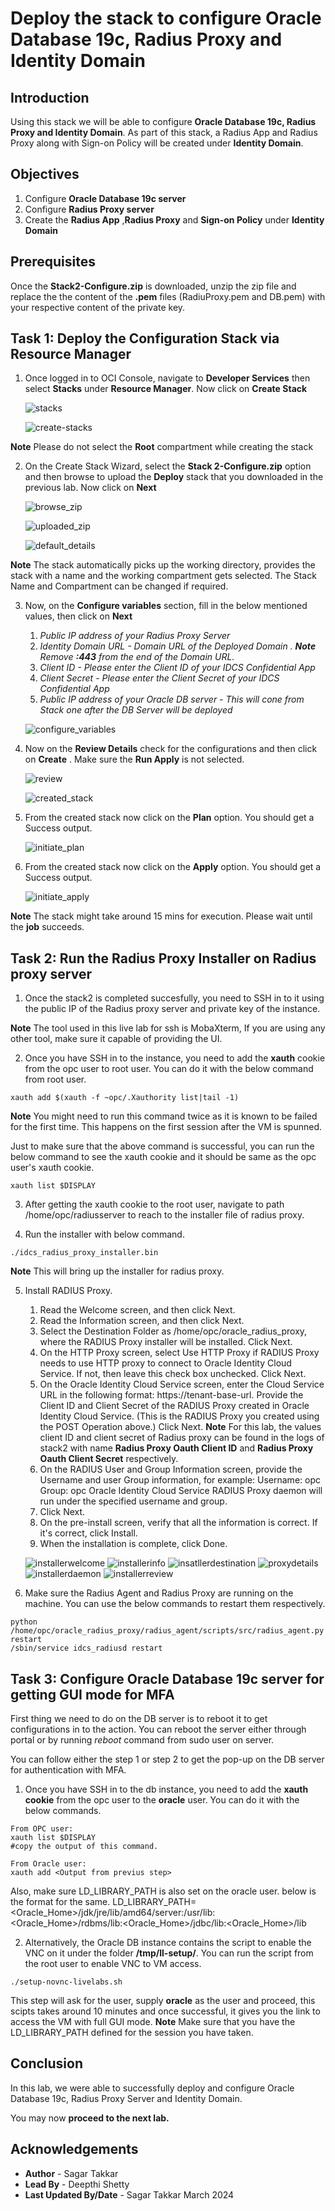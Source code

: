 # Deploy the stack to configure Oracle Database 19c, Radius Proxy and Identity Domain

## Introduction

Using this stack we will be able to configure **Oracle Database 19c, Radius Proxy and Identity Domain**. As part of this stack, a Radius App and Radius Proxy along with Sign-on Policy will be created under **Identity Domain**.

## Objectives

1.	Configure **Oracle Database 19c server**
2. 	Configure **Radius Proxy server**
3.	Create the **Radius App** ,**Radius Proxy** and **Sign-on Policy** under **Identity Domain** 

## Prerequisites

Once the **Stack2-Configure.zip** is downloaded, unzip the zip file and replace the the content of the **.pem** files (RadiuProxy.pem and DB.pem) with your respective content of the private key.

## Task 1: Deploy the Configuration Stack via Resource Manager

1. Once logged in to OCI Console, navigate to **Developer Services** then select **Stacks** under **Resource Manager**. Now click on **Create Stack**

	![stacks](./images/stacks.png "stacks")
	
	![create-stacks](./images/create-stacks.png "create-stacks")

**Note** Please do not select the **Root** compartment while creating the stack
 
2. On the Create Stack Wizard, select the **Stack 2-Configure.zip** option and then browse to upload the **Deploy** stack that you downloaded in the previous lab. Now click on **Next**

	![browse_zip ](./images/browse_zip.jpg "browse_zip")
	
	![uploaded_zip](./images/uploaded_zip.jpg "uploaded_zip")
	
	![default_details](./images/default_details.png "default_details")
	
**Note** The stack automatically picks up the working directory, provides the stack with a name and the working compartment gets selected. The Stack Name and Compartment can be changed if required.

3. Now, on the **Configure variables** section, fill in the below mentioned values, then click on **Next**

	1. *Public IP address of your Radius Proxy Server*
	2. *Identity Domain URL - Domain URL of the Deployed Domain . **Note** Remove **:443** from the end of the Domain URL.*
   	3. *Client ID - Please enter the Client ID of your IDCS Confidential App*
    4. *Client Secret - Please enter the Client Secret of your IDCS Confidential App*
	5. *Public IP address of your Oracle DB server - This will cone from Stack one after the DB Server will be deployed*   

	![configure_variables](./images/configure_variables.png "configure_variables")
		
4. Now on the **Review Details** check for the configurations and then click on **Create** . Make sure the **Run Apply** is not selected.

	![review](./images/review.png "review")
	
	![created_stack](./images/created_stack.png "created_stack")
	
5. From the created stack now click on the **Plan** option. You should get a Success output.

	![initiate_plan](./images/initiate_plan.png "initiate_plan")
	
6. From the created stack now click on the **Apply** option. You should get a Success output.	

	![initiate_apply](./images/initiate_apply.png "initiate_apply")
	
**Note** The stack might take around 15 mins for execution. Please wait until the **job** succeeds.

## Task 2: Run the Radius Proxy Installer on Radius proxy server

1. Once the stack2 is completed succesfully, you need to SSH in to it using the public IP of the Radius proxy server and private key of the instance.

**Note** The tool used in this live lab for ssh is MobaXterm, If you are using any other tool, make sure it capable of providing the UI.

2. Once you have SSH in to the instance, you need to add the **xauth** cookie from the opc user to root user. You can do it with the below command from root user.
```
xauth add $(xauth -f ~opc/.Xauthority list|tail -1)
```
**Note** You might need to run this command twice as it is known to be failed for the first time. This happens on the first session after the VM is spunned. 

Just to make sure that the above command is successful, you can run the below command to see the xauth cookie and it should be same as the opc user's xauth cookie.
```
xauth list $DISPLAY
```

3. After getting the xauth cookie to the root user, navigate to path /home/opc/radiusserver to reach to the installer file of radius proxy.

4. Run the installer with below command.
```
./idcs_radius_proxy_installer.bin
```
**Note** This will bring up the installer for radius proxy.

5. Install RADIUS Proxy.
	1. Read the Welcome screen, and then click Next.
    2. Read the Information screen, and then click Next.
    3. Select the Destination Folder as /home/opc/oracle_radius_proxy, where the RADIUS Proxy installer will be installed. Click Next.
    4. On the HTTP Proxy screen, select Use HTTP Proxy if RADIUS Proxy needs to use HTTP proxy to connect to Oracle Identity Cloud Service. If not, then leave this check box unchecked. Click Next.
    5. On the Oracle Identity Cloud Service screen, enter the Cloud Service URL in the following format: https://tenant-base-url. Provide the Client ID and Client Secret of the RADIUS Proxy created in Oracle Identity Cloud Service. (This is the RADIUS Proxy you created using the POST Operation above.) Click Next. **Note** For this lab, the values client ID and client secret of Radius proxy can be found in the logs of stack2 with name **Radius Proxy Oauth Client ID** and **Radius Proxy Oauth Client Secret** respectively.
    6. On the RADIUS User and Group Information screen, provide the Username and user Group information, for example:
        Username: opc
        Group: opc
		Oracle Identity Cloud Service RADIUS Proxy daemon will run under the specified username and group.
    7. Click Next.
    8. On the pre-install screen, verify that all the information is correct. If it's correct, click Install.
    9. When the installation is complete, click Done.

	![installerwelcome](./images/installerwelcome.png "installerwelcome")
	![installerinfo](./images/installerinfo.png "installerinfo")
	![insatllerdestination](./images/insatllerdestination.png "insatllerdestination")
	![proxydetails](./images/proxydetails.png "proxydetails")
	![installerdaemon](./images/installerdaemon.png "installerdaemon")
	![installerreview](./images/installerreview.png "installerreview")

6. Make sure the Radius Agent and Radius Proxy are running on the machine. You can use the below commands to restart them respectively.
```
python /home/opc/oracle_radius_proxy/radius_agent/scripts/src/radius_agent.py restart
/sbin/service idcs_radiusd restart
```
	
## Task 3: Configure Oracle Database 19c server for getting GUI mode for MFA
First thing we need to do on the DB server is to reboot it to get configurations in to the action. You can reboot the server either through portal or by running *reboot* command from sudo user on server.
 
You can follow either the step 1 or step 2 to get the pop-up on the DB server for authentication with MFA.
1. Once you have SSH in to the db instance, you need to add the **xauth cookie** from the opc user to the **oracle** user. You can do it with the below commands.
```
From OPC user:
xauth list $DISPLAY
#copy the output of this command.

From Oracle user:
xauth add <Output from previus step>
```
Also, make sure LD_LIBRARY_PATH is also set on the oracle user. below is the format for the same.
LD_LIBRARY_PATH=<Oracle_Home>/jdk/jre/lib/amd64/server:/usr/lib:<Oracle_Home>/rdbms/lib:<Oracle_Home>/jdbc/lib:<Oracle_Home>/lib

2. Alternatively, the Oracle DB instance contains the script to enable the VNC on it under the folder **/tmp/ll-setup/**. You can run the script from the root user to enable VNC to VM access.
```
./setup-novnc-livelabs.sh
```
This step will ask for the user, supply **oracle** as the user and proceed, this scipts takes around 10 minutes and once successful, it gives you the link to access the VM with full GUI mode.
**Note** Make sure that you have the LD_LIBRARY_PATH defined for the session you have taken.

## Conclusion
 
In this lab, we were able to successfully deploy and configure Oracle Database 19c, Radius Proxy Server and Identity Domain. 

 You may now **proceed to the next lab.**

## Acknowledgements
* **Author** - Sagar Takkar
* **Lead By** - Deepthi Shetty 
* **Last Updated By/Date** - Sagar Takkar March 2024


